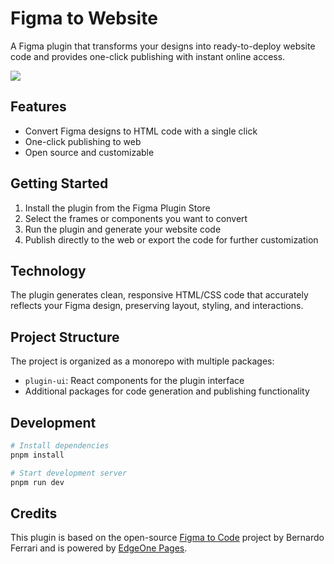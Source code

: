 # Figma to Website

A Figma plugin that transforms your designs into ready-to-deploy website code and provides one-click publishing with instant online access.

![](https://cdnstatic.tencentcs.com/edgeone/pages/assets/KdwED-1747829976700.gif)

## Features

- Convert Figma designs to HTML code with a single click
- One-click publishing to web
- Open source and customizable

## Getting Started

1. Install the plugin from the Figma Plugin Store
2. Select the frames or components you want to convert
3. Run the plugin and generate your website code
4. Publish directly to the web or export the code for further customization

## Technology

The plugin generates clean, responsive HTML/CSS code that accurately reflects your Figma design, preserving layout, styling, and interactions.

## Project Structure

The project is organized as a monorepo with multiple packages:

- `plugin-ui`: React components for the plugin interface
- Additional packages for code generation and publishing functionality

## Development

```bash
# Install dependencies
pnpm install

# Start development server
pnpm run dev
```

## Credits

This plugin is based on the open-source [Figma to Code](https://github.com/bernaferrari/figmatocode) project by Bernardo Ferrari and is powered by [EdgeOne Pages](https://edgeone.ai/products/pages).
